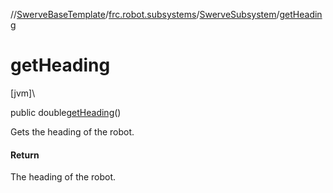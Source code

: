 //[SwerveBaseTemplate](../../../index.md)/[frc.robot.subsystems](../index.md)/[SwerveSubsystem](index.md)/[getHeading](get-heading.md)

# getHeading

[jvm]\

public double[getHeading](get-heading.md)()

Gets the heading of the robot.

#### Return

The heading of the robot.
